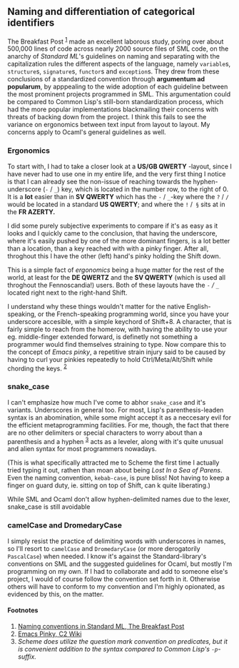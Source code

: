 ## Naming and differentiation of categorical identifiers
The Breakfast Post <sup>[1](#footnotes)</sup> made an excellent laborous study, poring over about 500,000 lines of code across nearly 2000 source files of SML code, on the anarchy of *Standard ML*'s guidelines on naming and separating with the capitalization rules the different aspects of the language, namely `variable`s, `structure`s,
`signature`s, `functor`s and `exception`s. They drew from these conclusions of a standardized convention through **argumentum ad popularum**, by apppealing to the wide adoption of each guideline between the most prominent projects programmed in SML. This argumentation could be compared to Common Lisp's still-born standardization process, which had the more popular implementations blackmailing their concerns with threats of backing down from the project. I think this fails to see the variance on ergonomics between text input from layout to layout. My concerns apply to Ocaml's general guidelines as well.

### Ergonomics
To start with, I had to take a closer look at a **US/GB QWERTY** -layout, since I
have never had to use one in my entire life, and the very first thing I notice is
that I can already see the non-issue of reaching towards the hyphen-underscore (`-` / `_`)
key, which is located in the number row, to the right of 0. It is a **lot** easier
than in **SV QWERTY** which has the `-` / `_`-key where the `?` / `/`
would be located in a standard **US QWERTY**; and where the `!` /` §` sits at in the
**FR AZERTY.**

I did some purely subjective experiments to compare if it's as easy as it looks and I
quickly came to the conclusion, that having the underscore, where it's easily pushed by 
one of the more dominant fingers, is a lot better than a location, than a key reached with
with a pinky finger. After all, throghout this I have the other (left) hand's
pinky holding the Shift down.

This is a simple fact of *ergonomics* being a huge matter for the rest of the
world, at least for the **DE QWERTZ** and the **SV QWERTY** (which is used all
throghout the Fennoscandia!) users. Both of these layouts have the
`-` */* `_` located right next to the right-hand Shift.

I understand why these things wouldn't matter for the native English-speaking,
or the French-speaking programming world, since you have your underscore
accesible, with a simple keychord of Shift+8. A character, that is fairly simple
to reach from the homerow, with having the ability to use your eg. middle-finger
extended forward, is definetly not something a programmer would find themselves
straining to type. Now compare this to the concept of *Emacs pinky*, a repetitive
strain injury said to be caused by having to curl your pinkies repeatedly to
hold Ctrl/Meta/Alt/Shift while chording the keys. <sup>[2](#footnotes)</sup>

### snake_case
I can't emphasize how much I've come to abhor `snake_case` and it's variants. 
Underscores in general too. For most, Lisp's parenthesis-leaden syntax is an
abomination, while some might accept it as a neccesary evil for the efficient
metaprogramming facilities. For me, though, the fact that there are no other 
delimiters or special characters to worry about than a parenthesis and a hyphen <sup>[3](#footnotes)</sup>
acts as a leveler, along with it's quite unusual and alien syntax for most
programmers nowadays.

(This is what specifically attracted me to Scheme the first time
I actually tried typing it out, rathen than moan about being *Lost In a Sea of
Parens*. Even the naming convention, `kebab-case`, is pure bliss!
Not having to keep a finger on guard duty, ie. sitting on top of Shift, can k
quite liberating.)

While SML and Ocaml don't allow hyphen-delimited names due to the lexer, snake_case is still
avoidable

### camelCase and DromedaryCase
I simply resist the practice of delimiting words with underscores in names, so I'll resort to
`camelCase` and `DromedaryCase` (or more derogatorily `PascalCase`) when needed. I know it's against
the Standard-library's conventions on SML and the suggested guidelines for Ocaml, but mostly
I'm programming on my own. If I had to collaborate and add to someone else's project, I would of course
follow the convention set forth in it. Otherwise others will have to conform to my convention and
I'm highly opionated, as evidenced by this, on the  matter.

#### Footnotes
1. [Naming conventions in Standard ML, The Breakfast Post](https://thebreakfastpost.com/2016/06/11/naming-conventions-in-standard-ml/)
2. [Emacs Pinky, C2 Wiki](http://wiki.c2.com/?EmacsPinky)
3. *Scheme does utilize the question mark convention on predicates, but it is convenient addition to the syntax compared to Common Lisp's `-p`-suffix.*
